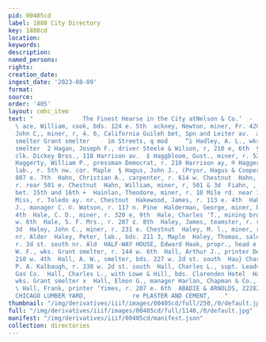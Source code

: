 ```yaml
---
pid: 00405cd
label: 1880 City Directory
key: 1880cd
location: 
keywords: 
description: 
named_persons: 
rights: 
creation_date: 
ingest_date: '2023-08-09'
format: 
source: 
order: '405'
layout: cmhc_item
text: "              The Finest Hearse in the City atNelson & Co.’  - | HAC aaa HAL
  \ ace, William, cook, bds. 124 e. 5th  ackney, Newton, miner, Fr. 420 e. 8th  ‘addock,
  John C,, miner, r, 4. 6, California Guileh bet, Spn and Leiter av.  adfield, Joseph,
  smelter Grant smelter     im Streets, q mod     “i Hadley, A. L., wks. La Plata
  smelter  2 Hagan, Joseph F., driver Steele & Wilson, r, 210 e, 6th  § Hagen, Christ,
  clk. Dickey Bros., 118 Harrison av.  £ Haggbloom, Gust., miner, r. 529 e. 4th  &
  Haggerty, William P., pressman Democrat, r. 210 Harrison ay, ® Haggerty, James,
  lab., r. 5th nw. cor. Maple  § Hagus, John J., (Pryor, Hagus & Cooper), r. rear
  807 e. 7th  Hahn, Christian A., carpenter, r. 614 w. Chestnut  Hahn, John, miner,
  r. rear 501 e. Chestnut  Hahn, William, miner, r, 501 & 3d  Fiahn, , lab. r. Hazel
  bet. 15th and 16th +  Hainlan, Theodore, miner, r. 10 Mile rd. near 18th  Hait Julia
  Miss, r. Toledo ay. nr. Chestnut  Hakewood, James, r. 113 e. 4th  Hakins, Harvey
  J., manager C. ©. Watson, r. 117 n. Pine  Halderman, George, miner, bds. head e.
  4th  Hale, C. D., miner, r. 320 e, 9th  Hale, Charles 'T., mining broker, r. 222
  w. 6th  Hale, S. F. Mrs., r. 207 ¢. 8th  Haley, James, teamster, r. rear 205 w.
  3d  Haley, John C., miner, r. 231 e. Chestnut  Haley, M. l., miner, r. 3d st. south
  nr. Alder  Haley, Peter, lab., bds. 211 3, Maple  Haley, Thomas, saloon 281 ¢. Chestnut,
  r. 3d st. south nr. Ald  HALF-WAY HOUSE, Edward Haak, propr., head e. 4th  Halfpenny,
  W. F., wks. Grant smelter, r. 144 w. 6th  Hall, Arthur J., printer Democrat, r.
  210 w. 4th  Hall, A. W., smelter, bds. 227 w. 2d st. south  Hau} Charles, teamster
  P. A. Kalbaugh, r. 330 w. 2d st. south  Hall, Charles L., supt. Leadville Illuminating
  Gas Co.  Hall, Charles L., with Lowe & Hill, bds. Clarenden Hotel  Hall, D. E.,
  wks. Grant smelter x  Hall, Elmon G., manager Harlan, Chapman & Co., bds. Hot Windsor
  \ Hall, Frank, printer ‘Yimes, r. 207 e. 6th  ABADIE & ARNOLDS, 2228228222: »  At
  CHICAGO LUMBER YARD,             re PLASTER AND CEMENT,    "
thumbnail: "/img/derivatives/iiif/images/00405cd/full/250,/0/default.jpg"
full: "/img/derivatives/iiif/images/00405cd/full/1140,/0/default.jpg"
manifest: "/img/derivatives/iiif/00405cd/manifest.json"
collection: directories
---
```

